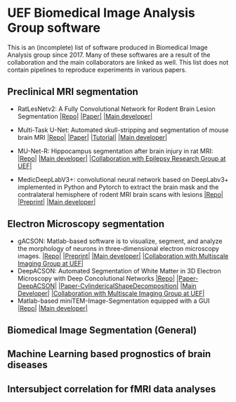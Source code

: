 # UEF Biomedical Image Analysis Group software

This is an (incomplete) list of software produced in Biomedical Image Analysis group since 2017. Many of these softwares are a result of the collaboration and the main collaborators are linked as well.  This list does not contain pipelines to reproduce experiments in various papers.  

## Preclinical MRI segmentation

 - RatLesNetv2: A Fully Convolutional Network for Rodent Brain Lesion Segmentation [|Repo|](https://github.com/jmlipman/RatLesNetv2) [|Paper|](https://www.frontiersin.org/articles/10.3389/fnins.2020.610239/full) [|Main developer|](https://github.com/jmlipman)

- Multi-Task U-Net: Automated skull-stripping and segmentation of mouse brain MRI [|Repo|](https://github.com/Hierakonpolis/MU-Net) [|Paper|](https://doi.org/10.1016/j.neuroimage.2021.117734) [|Tutorial|](https://github.com/Hierakonpolis/NN4Kubiac/blob/master/TutorialMUNet/MU-Net.ipynb) [|Main developer|](https://github.com/Hierakonpolis)

- MU-Net-R: Hippocampus segmentation after brain injury in rat MRI: [|Repo|](https://github.com/Hierakonpolis/MU-Net-R) [|Main developer|](https://github.com/Hierakonpolis) [|Collaboration with Epilepsy Research Group at UEF|](https://uefconnect.uef.fi/en/group/epilepsy-research/)

- MedicDeepLabV3+: convolutional neural network based on DeepLabv3+ implemented in Python and Pytorch to extract the brain mask and the contralateral hemisphere of rodent MRI brain scans with lesions [|Repo|](https://github.com/jmlipman/MedicDeepLabv3Plus) [|Preprint|](https://arxiv.org/abs/2108.01941) [|Main developer|](https://github.com/jmlipman)

## Electron Microscopy segmentation

- gACSON: Matlab-based software is to visualize, segment, and analyze the morphology of neurons in three-dimensional electron microscopy images. [|Repo|](https://github.com/AndreaBehan/gACSON) [|Preprint|](https://arxiv.org/abs/2112.06476) [|Main developer|](https://github.com/AndreaBehan) [|Collaboration with Multiscale Imaging Group at UEF|](https://uefconnect.uef.fi/en/group/multiscale-imaging-group/)
- DeepACSON: Automated Segmentation of White Matter in 3D Electron Microscopy with Deep Concolutional Networks [|Repo|](https://github.com/aAbdz/DeepACSON) [|Paper-DeepACSON|](https://www.nature.com/articles/s42003-021-01699-w) [|Paper-CylindericalShapeDecomposition|](https://ieeexplore.ieee.org/stamp/stamp.jsp?arnumber=9345673) [|Main Developer|](https://github.com/aAbdz)  [|Collaboration with Multiscale Imaging Group at UEF|](https://uefconnect.uef.fi/en/group/multiscale-imaging-group/) 
- Matlab-based miniTEM-Image-Segmentation equipped with a GUI [|Repo|](https://github.com/AndreaBehan/miniTEM-Image-Segmentation) [|Main developer|](https://github.com/AndreaBehan) 

## Biomedical Image Segmentation (General)

## Machine Learning based prognostics of brain diseases

## Intersubject correlation for fMRI data analyses

